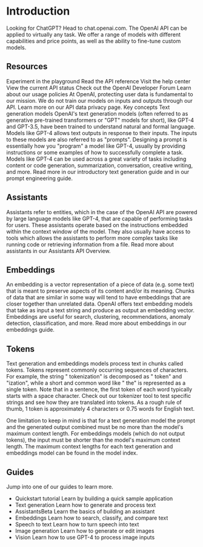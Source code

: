 # Introduction
Looking for ChatGPT? Head to chat.openai.com.
The OpenAI API can be applied to virtually any task. We offer a range of models with different capabilities and price points, as well as the ability to fine-tune custom models.

## Resources
Experiment in the playground
Read the API reference
Visit the help center
View the current API status
Check out the OpenAI Developer Forum
Learn about our usage policies
At OpenAI, protecting user data is fundamental to our mission. We do not train our models on inputs and outputs through our API. Learn more on our API data privacy page.
Key concepts
Text generation models
OpenAI's text generation models (often referred to as generative pre-trained transformers or "GPT" models for short), like GPT-4 and GPT-3.5, have been trained to understand natural and formal language. Models like GPT-4 allows text outputs in response to their inputs. The inputs to these models are also referred to as "prompts". Designing a prompt is essentially how you "program" a model like GPT-4, usually by providing instructions or some examples of how to successfully complete a task. Models like GPT-4 can be used across a great variety of tasks including content or code generation, summarization, conversation, creative writing, and more. Read more in our introductory text generation guide and in our prompt engineering guide.

## Assistants
Assistants refer to entities, which in the case of the OpenAI API are powered by large language models like GPT-4, that are capable of performing tasks for users. These assistants operate based on the instructions embedded within the context window of the model. They also usually have access to tools which allows the assistants to perform more complex tasks like running code or retrieving information from a file. Read more about assistants in our Assistants API Overview.

## Embeddings
An embedding is a vector representation of a piece of data (e.g. some text) that is meant to preserve aspects of its content and/or its meaning. Chunks of data that are similar in some way will tend to have embeddings that are closer together than unrelated data. OpenAI offers text embedding models that take as input a text string and produce as output an embedding vector. Embeddings are useful for search, clustering, recommendations, anomaly detection, classification, and more. Read more about embeddings in our embeddings guide.

## Tokens
Text generation and embeddings models process text in chunks called tokens. Tokens represent commonly occurring sequences of characters. For example, the string " tokenization" is decomposed as " token" and "ization", while a short and common word like " the" is represented as a single token. Note that in a sentence, the first token of each word typically starts with a space character. Check out our tokenizer tool to test specific strings and see how they are translated into tokens. As a rough rule of thumb, 1 token is approximately 4 characters or 0.75 words for English text.

One limitation to keep in mind is that for a text generation model the prompt and the generated output combined must be no more than the model's maximum context length. For embeddings models (which do not output tokens), the input must be shorter than the model's maximum context length. The maximum context lengths for each text generation and embeddings model can be found in the model index.

## Guides
Jump into one of our guides to learn more.

- Quickstart tutorial
Learn by building a quick sample application
- Text generation
Learn how to generate and process text
- AssistantsBeta
Learn the basics of building an assistant
- Embeddings
Learn how to search, classify, and compare text
- Speech to text
Learn how to turn speech into text
- Image generation
Learn how to generate or edit images
- Vision
Learn how to use GPT-4 to process image inputs